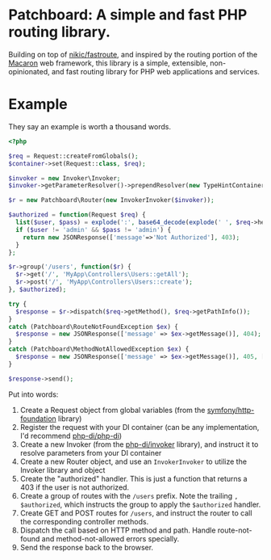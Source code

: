 # Patchboard: A simple and fast PHP routing library.

Building on top of [nikic/fastroute](https://github.com/nikic/fastroute), and inspired by the routing
portion of the [Macaron](http://go-macaron.com/) web framework, this library is a simple, extensible,
non-opinionated, and fast routing library for PHP web applications and services.

# Example

They say an example is worth a thousand words.

```php
<?php

$req = Request::createFromGlobals();
$container->set(Request::class, $req);

$invoker = new Invoker\Invoker;
$invoker->getParameterResolver()->prependResolver(new TypeHintContainerResolver($container));

$r = new Patchboard\Router(new InvokerInvoker($invoker));

$authorized = function(Request $req) {
  list($user, $pass) = explode(':', base64_decode(explode(' ', $req->headers->get('Authorization'))[1]));
  if ($user != 'admin' && $pass != 'admin') {
    return new JSONResponse(['message'=>'Not Authorized'], 403);
  }
};

$r->group('/users', function($r) {
  $r->get('/', 'MyApp\Controllers\Users::getAll');
  $r->post('/', 'MyApp\Controllers\Users::create');
}, $authorized);

try {
  $response = $r->dispatch($req->getMethod(), $req->getPathInfo());
}
catch (Patchboard\RouteNotFoundException $ex) {
  $response = new JSONResponse(['message' => $ex->getMessage()], 404);
}
catch (Patchboard\MethodNotAllowedException $ex) {
  $response = new JSONResponse(['message' => $ex->getMessage()], 405, ['Allow' => $ex->getAllowed()]);
}

$response->send();
```

Put into words:

1. Create a Request object from global variables (from the [symfony/http-foundation](https://github.com/symfony/http-foundation) library)
2. Register the request with your DI container (can be any implementation, I'd recommend [php-di/php-di](https://github.com/php-di/php-di))
3. Create a new Invoker (from the [php-di/invoker](https://github.com/php-di/invoker) library), and instruct it to resolve parameters from your DI container
4. Create a new Router object, and use an `InvokerInvoker` to utilize the Invoker library and object
5. Create the "authorized" handler. This is just a function that returns a 403 if the user is not authorized.
6. Create a group of routes with the `/users` prefix. Note the trailing `, $authorized`, which instructs the group to apply the `$authorized` handler.
7. Create GET and POST routes for `/users`, and instruct the router to call the corresponding controller methods.
8. Dispatch the call based on HTTP method and path. Handle route-not-found and method-not-allowed errors specially.
9. Send the response back to the browser.